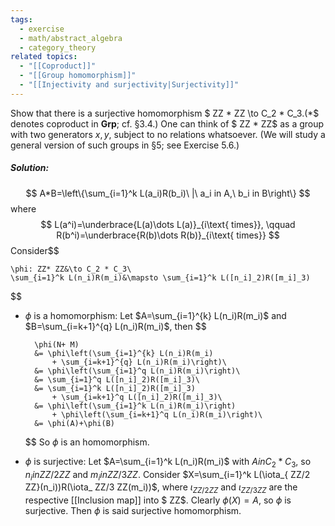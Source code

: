 ```yaml
---
tags:
  - exercise
  - math/abstract_algebra
  - category_theory
related topics:
  - "[[Coproduct]]"
  - "[[Group homomorphism]]"
  - "[[Injectivity and surjectivity|Surjectivity]]"
---
```

Show that there is a surjective homomorphism $ ZZ *  ZZ \to C_2 * C_3$. ($*$ denotes
coproduct in $\mathbf{Grp}$; cf. §3.4.)
One can think of $ ZZ *  ZZ$ as a group with two generators $x, y$, subject to no
relations whatsoever. (We will study a general version of such groups in §5; see
Exercise 5.6.)
##### Solution:
$$
A*B=\left\{\sum_{i=1}^k L(a_i)R(b_i)\ |\ a_i in A,\ b_i  in B\right\}
$$where$$
	L(a^i)=\underbrace{L(a)\dots L(a)}_{i\text{ times}}, \qquad
	R(b^i)=\underbrace{R(b)\dots R(b)}_{i\text{ times}}
$$
Consider$$

	\phi: ZZ* ZZ&\to C_2 * C_3\
	\sum_{i=1}^k L(n_i)R(m_i)&\mapsto \sum_{i=1}^k L([n_i]_2)R([m_i]_3)

$$
- $\phi$ is a homomorphism:
	Let $A=\sum_{i=1}^{k} L(n_i)R(m_i)$ and $B=\sum_{i=k+1}^{q} L(n_i)R(m_i)$, then
	$$
	
		\phi(N+ M)
		&= \phi\left(\sum_{i=1}^{k} L(n_i)R(m_i)
			+ \sum_{i=k+1}^{q} L(n_i)R(m_i)\right)\
		&= \phi\left(\sum_{i=1}^q L(n_i)R(m_i)\right)\
		&= \sum_{i=1}^q L([n_i]_2)R([m_i]_3)\
		&= \sum_{i=1}^k L([n_i]_2)R([m_i]_3) 
			+ \sum_{i=k+1}^q L([n_i]_2)R([m_i]_3)\
		&= \phi\left(\sum_{i=1}^k L(n_i)R(m_i)\right)
			+ \phi\left(\sum_{i=k+1}^q L(n_i)R(m_i)\right)\
		&= \phi(A)+\phi(B)
	
	$$
	So $\phi$ is an homomorphism.
- $\phi$ is surjective:
	Let $A=\sum_{i=1}^k L(n_i)R(m_i)$ with $A in C_2*C_3$, so $n_i in  ZZ/2 ZZ$ and $m_i in  ZZ/3 ZZ$. Consider $X=\sum_{i=1}^k L(\iota_{ ZZ/2 ZZ}(n_i))R(\iota_ ZZ/3 ZZ(m_i))$, where $\iota_{ ZZ/2 ZZ}$ and $\iota_{ ZZ/3 ZZ}$ are the respective [[Inclusion map]] into $ ZZ$. Clearly $\phi(X)=A$, so $\phi$ is surjective.
Then $\phi$ is said surjective homomorphism.